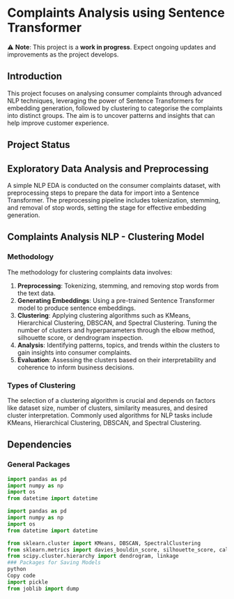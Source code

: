 # Complaints Analysis using Sentence Transformer

 :warning: **Note**: This project is a **work in progress**. Expect ongoing updates and improvements as the project develops.

## Introduction

This project focuses on analysing consumer complaints through advanced NLP techniques, leveraging the power of Sentence Transformers for embedding generation, followed by clustering to categorise the complaints into distinct groups. The aim is to uncover patterns and insights that can help improve customer experience.

## Project Status

## Exploratory Data Analysis and Preprocessing

A simple NLP EDA is conducted on the consumer complaints dataset, with preprocessing steps to prepare the data for import into a Sentence Transformer. The preprocessing pipeline includes tokenization, stemming, and removal of stop words, setting the stage for effective embedding generation.

## Complaints Analysis NLP - Clustering Model

### Methodology

The methodology for clustering complaints data involves:
1. **Preprocessing**: Tokenizing, stemming, and removing stop words from the text data.
2. **Generating Embeddings**: Using a pre-trained Sentence Transformer model to produce sentence embeddings.
3. **Clustering**: Applying clustering algorithms such as KMeans, Hierarchical Clustering, DBSCAN, and Spectral Clustering. Tuning the number of clusters and hyperparameters through the elbow method, silhouette score, or dendrogram inspection.
4. **Analysis**: Identifying patterns, topics, and trends within the clusters to gain insights into consumer complaints.
5. **Evaluation**: Assessing the clusters based on their interpretability and coherence to inform business decisions.

### Types of Clustering

The selection of a clustering algorithm is crucial and depends on factors like dataset size, number of clusters, similarity measures, and desired cluster interpretation. Commonly used algorithms for NLP tasks include KMeans, Hierarchical Clustering, DBSCAN, and Spectral Clustering.

## Dependencies

### General Packages

```python
import pandas as pd
import numpy as np
import os
from datetime import datetime

import pandas as pd
import numpy as np
import os
from datetime import datetime

from sklearn.cluster import KMeans, DBSCAN, SpectralClustering
from sklearn.metrics import davies_bouldin_score, silhouette_score, calinski_harabasz_score
from scipy.cluster.hierarchy import dendrogram, linkage
### Packages for Saving Models
python
Copy code
import pickle
from joblib import dump


```

